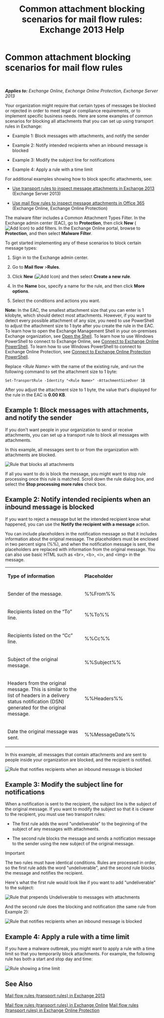 ﻿---
title: 'Common attachment blocking scenarios for mail flow rules: Exchange 2013 Help'
TOCTitle: Common attachment blocking scenarios for mail flow rules
ms:assetid: 5c576439-d55b-4c7f-90ed-a7f72cbb16c2
ms:mtpsurl: https://technet.microsoft.com/en-us/library/Dn950026(v=EXCHG.150)
ms:contentKeyID: 65308308
ms.date: 12/10/2017
mtps_version: v=EXCHG.150
---

# Common attachment blocking scenarios for mail flow rules

 

_**Applies to:** Exchange Online, Exchange Online Protection, Exchange Server 2013_


Your organization might require that certain types of messages be blocked or rejected in order to meet legal or compliance requirements, or to implement specific business needs. Here are some examples of common scenarios for blocking all attachments that you can set up using transport rules in Exchange:

  -  
    Example 1: Block messages with attachments, and notify the sender

  -  
    Example 2: Notify intended recipients when an inbound message is blocked

  -  
    Example 3: Modify the subject line for notifications

  -  
    Example 4: Apply a rule with a time limit

For additional examples showing how to block specific attachments, see:

  - [Use transport rules to inspect message attachments in Exchange 2013](use-transport-rules-to-inspect-message-attachments-exchange-2013-help.md) (Exchange Server 2013)

  - [Use mail flow rules to inspect message attachments in Office 365](https://technet.microsoft.com/en-us/library/jj919236\(v=exchg.150\)) (Exchange Online, Exchange Online Protection)

The malware filter includes a Common Attachment Types Filter. In the Exchange admin center (EAC), go to **Protection**, then click **New** (![Add Icon](images/JJ218640.c1e75329-d6d7-4073-a27d-498590bbb558(EXCHG.150).gif "Add Icon")) to add filters. In the Exchange Online portal, browse to **Protection**, and then select **Malware Filter**.

To get started implementing any of these scenarios to block certain message types:

1.  Sign in to the Exchange admin center.

2.  Go to **Mail flow** \>**Rules**.

3.  Click **New** (![Add Icon](images/JJ218640.c1e75329-d6d7-4073-a27d-498590bbb558(EXCHG.150).gif "Add Icon")) and then select **Create a new rule**.

4.  In the **Name** box, specify a name for the rule, and then click **More options**.

5.  Select the conditions and actions you want.

**Note:** In the EAC, the smallest attachment size that you can enter is 1 kilobyte, which should detect most attachments. However, if you want to detect every possible attachment of any size, you need to use PowerShell to adjust the attachment size to 1 byte after you create the rule in the EAC. To learn how to open the Exchange Management Shell in your on-premises Exchange organization, see [Open the Shell](https://technet.microsoft.com/en-us/library/dd638134\(v=exchg.150\)). To learn how to use Windows PowerShell to connect to Exchange Online, see [Connect to Exchange Online PowerShell](https://go.microsoft.com/fwlink/p/?linkid=396554). To learn how to use Windows PowerShell to connect to Exchange Online Protection, see [Connect to Exchange Online Protection PowerShell](https://go.microsoft.com/fwlink/p/?linkid=627290).

Replace *\<Rule Name\>* with the name of the existing rule, and run the following command to set the attachment size to 1 byte:

    Set-TransportRule -Identity "<Rule Name>" -AttachmentSizeOver 1B

After you adjust the attachment size to 1 byte, the value that's displayed for the rule in the EAC is **0.00 KB**.

## Example 1: Block messages with attachments, and notify the sender

If you don't want people in your organization to send or receive attachments, you can set up a transport rule to block all messages with attachments.

In this example, all messages sent to or from the organization with attachments are blocked.

![Rule that blocks all attachments](images/Dn950026.38094183-166f-4ba5-a9cf-242e7d0f4e04(EXCHG.150).png "Rule that blocks all attachments")

If all you want to do is block the message, you might want to stop rule processing once this rule is matched. Scroll down the rule dialog box, and select the **Stop processing more rules** check box.

## Example 2: Notify intended recipients when an inbound message is blocked

If you want to reject a message but let the intended recipient know what happened, you can use the **Notify the recipient with a message** action.

You can include placeholders in the notification message so that it includes information about the original message. The placeholders must be enclosed in two percent signs (%%), and when the notification message is sent, the placeholders are replaced with information from the original message. You can also use basic HTML such as \<br\>, \<b\>, \<i\>, and \<img\> in the message.


<table>
<colgroup>
<col style="width: 50%" />
<col style="width: 50%" />
</colgroup>
<tbody>
<tr class="odd">
<td><p><strong>Type of information</strong></p></td>
<td><p><strong>Placeholder</strong></p></td>
</tr>
<tr class="even">
<td><p>Sender of the message.</p></td>
<td><p>%%From%%</p></td>
</tr>
<tr class="odd">
<td><p>Recipients listed on the “To” line.</p></td>
<td><p>%%To%%</p></td>
</tr>
<tr class="even">
<td><p>Recipients listed on the “Cc” line.</p></td>
<td><p>%%Cc%%</p></td>
</tr>
<tr class="odd">
<td><p>Subject of the original message.</p></td>
<td><p>%%Subject%%</p></td>
</tr>
<tr class="even">
<td><p>Headers from the original message. This is similar to the list of headers in a delivery status notification (DSN) generated for the original message.</p></td>
<td><p>%%Headers%%</p></td>
</tr>
<tr class="odd">
<td><p>Date the original message was sent.</p></td>
<td><p>%%MessageDate%%</p></td>
</tr>
</tbody>
</table>


In this example, all messages that contain attachments and are sent to people inside your organization are blocked, and the recipient is notified.

![Rule that notifies recipients when an inbound message is blocked](images/Dn950026.f9a14733-d68a-4528-a736-206325881c47(EXCHG.150).png "Rule that notifies recipients when an inbound message is blocked")

## Example 3: Modify the subject line for notifications

When a notification is sent to the recipient, the subject line is the subject of the original message. If you want to modify the subject so that it is clearer to the recipient, you must use two transport rules:

  - The first rule adds the word "undeliverable" to the beginning of the subject of any messages with attachments.

  - The second rule blocks the message and sends a notification message to the sender using the new subject of the original message.


> [!IMPORTANT]
> The two rules must have identical conditions. Rules are processed in order, so the first rule adds the word "undeliverable", and the second rule blocks the message and notifies the recipient.



Here's what the first rule would look like if you want to add "undeliverable" to the subject:

![Rule that prepends Undeliverable to messages with attachments](images/Dn950026.2552b0bd-c69d-48b4-9e69-267fcaf20e70(EXCHG.150).png "Rule that prepends Undeliverable to messages with attachments")

And the second rule does the blocking and notification (the same rule from Example 2):

![Rule that notifies recipients when an inbound message is blocked](images/Dn950026.f9a14733-d68a-4528-a736-206325881c47(EXCHG.150).png "Rule that notifies recipients when an inbound message is blocked")

## Example 4: Apply a rule with a time limit

If you have a malware outbreak, you might want to apply a rule with a time limit so that you temporarily block attachments. For example, the following rule has both a start and stop day and time:

![Rule showing a time limit](images/Dn950026.bdc8c4d8-72fa-4c5b-97f2-5fe76d50e643(EXCHG.150).png "Rule showing a time limit")

## See Also


[Mail flow rules (transport rules) in Exchange 2013](mail-flow-rules-transport-rules-in-exchange-2013-exchange-2013-help.md)  


[Mail flow rules (transport rules) in Exchange Online](https://technet.microsoft.com/en-us/library/jj919238\(v=exchg.150\))  
[Mail flow rules (transport rules) in Exchange Online Protection](https://technet.microsoft.com/en-us/library/dn271424\(v=exchg.150\))

